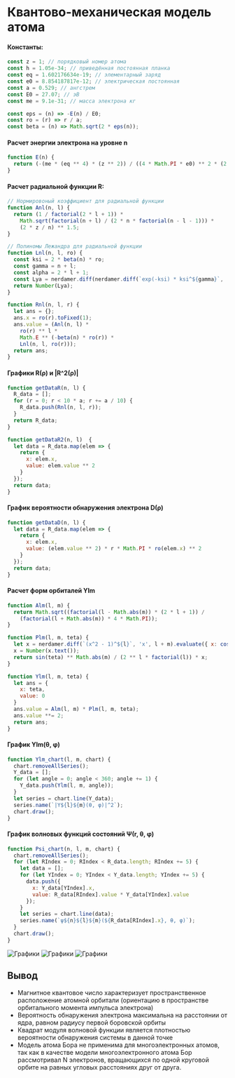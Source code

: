 # Квантово-механическая модель атома

#### Константы:
```js
const z = 1; // порядковый номер атома
const h = 1.05e-34; // приведённая постоянная планка
const eq = 1.602176634e-19; // элементарный заряд
const e0 = 8.854187817e-12; // электрическая постоянная
const a = 0.529; // ангстрем
const E0 = 27.07; // эВ
const me = 9.1e-31; // масса электрона кг

const eps = (n) => -E(n) / E0;
const ro = (r) => r / a;
const beta = (n) => Math.sqrt(2 * eps(n));
```

#### Расчет энергии электрона на уровне n
```js
function E(n) {
  return (-(me * (eq ** 4) * (z ** 2)) / ((4 * Math.PI * e0) ** 2 * (2 * n ** 2 * h ** 2))) / eq;
}
```

#### Расчет радиальной функции R:
```js
// Нормировоный коэффициент для радиальной функции
function Anl(n, l) {
  return (1 / factorial(2 * l + 1)) *
    Math.sqrt(factorial(n + l) / (2 * n * factorial(n - l - 1))) *
    (2 * z / n) ** 1.5;
}

// Полиномы Лежандра для радиальной функции
function Lnl(n, l, ro) {
  const ksi = 2 * beta(n) * ro;
  const gamma = n + l;
  const alpha = 2 * l + 1;
  const Lya = nerdamer.diff(nerdamer.diff(`exp(-ksi) * ksi^${gamma}`, 'ksi', gamma).multiply('exp(ksi)'), 'ksi', alpha).evaluate({ 'ksi': ksi }).text();
  return Number(Lya);
}

function Rnl(n, l, r) {
  let ans = {};
  ans.x = ro(r).toFixed(1);
  ans.value = (Anl(n, l) *
    ro(r) ** l *
    Math.E ** (-beta(n) * ro(r)) *
    Lnl(n, l, ro(r)));
  return ans;
}
```

#### Графики R(ρ) и |R^2(ρ)|
```js
function getDataR(n, l) {
  R_data = [];
  for (r = 0; r < 10 * a; r += a / 10) {
    R_data.push(Rnl(n, l, r));
  }
  return R_data;
}

function getDataR2(n, l)  {
  let data = R_data.map(elem => {
    return {
      x: elem.x,
      value: elem.value ** 2
    }
  });
  return data;
}
```

#### График вероятности обнаружения электрона D(ρ) 
```js
function getDataD(n, l) {
  let data = R_data.map(elem => {
    return {
      x: elem.x,
      value: (elem.value ** 2) * r * Math.PI * ro(elem.x) ** 2
    }
  });
  return data;
}
```

#### Расчет форм орбиталей Ylm
```js
function Alm(l, m) {
  return Math.sqrt((factorial(l - Math.abs(m)) * (2 * l + 1)) /
    (factorial(l + Math.abs(m)) * 4 * Math.PI));
}

function Plm(l, m, teta) {
  let x = nerdamer.diff(`(x^2 - 1)^${l}`, 'x', l + m).evaluate({ x: cos(teta) }).evaluate();
  x = Number(x.text());
  return sin(teta) ** Math.abs(m) / (2 ** l * factorial(l)) * x;
}

function Ylm(l, m, teta) {
  let ans = {
    x: teta,
    value: 0
  }
  ans.value = Alm(l, m) * Plm(l, m, teta);
  ans.value **= 2;
  return ans;
}
```

#### График Ylm(θ, φ)
```js
function Ylm_chart(l, m, chart) {
  chart.removeAllSeries();
  Y_data = [];
  for (let angle = 0; angle < 360; angle += 1) {
    Y_data.push(Ylm(l, m, angle));
  }
  let series = chart.line(Y_data);
  series.name(`|Y${l}${m}(θ, φ)|^2`);
  chart.draw();
}
```

#### График волновых функций состояний  Ψ(r, θ, φ)
```js
function Psi_chart(n, l, m, chart) {
  chart.removeAllSeries();
  for (let RIndex = 0; RIndex < R_data.length; RIndex += 5) {
    let data = [];
    for (let YIndex = 0; YIndex < Y_data.length; YIndex += 5) {
      data.push({
        x: Y_data[YIndex].x,
        value: R_data[RIndex].value * Y_data[YIndex].value
      });
    }
    let series = chart.line(data);
    series.name(`ψ${n}${l}${m}(${R_data[RIndex].x}, θ, φ)`);
  }
  chart.draw();
}
```

![Графики](../static/quantum/images/Screenshot_210.png)
![Графики](../static/quantum/images/Screenshot_21-1.png)
![Графики](../static/quantum/images/Screenshot_320.png)


## Вывод
* Магнитное квантовое число характеризует пространственное расположение атомной орбитали (ориентацию в пространстве орбитального момента импульса электрона)
* Вероятность обнаружения электрона максимальна на расстоянии от ядра, равном радиусу первой боровской орбиты
* Квадрат модуля волновой функции является плотностью вероятности обнаружения системы в данной точке
* Модель атома Бора не применима для многоэлектронных атомов, так как в качестве модели многоэлектронного атома Бор рассмотривал N электронов, вращающихся по одной круговой орбите на равных угловых расстояниях друг от друга. 